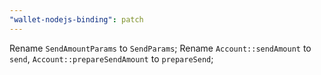 ```yaml
---
"wallet-nodejs-binding": patch
---
```


Rename `SendAmountParams` to `SendParams`;
Rename `Account::sendAmount` to `send`, `Account::prepareSendAmount` to `prepareSend`;
